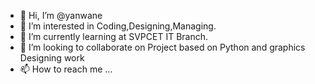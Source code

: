 - 👋 Hi, I’m @yanwane
- 👀 I’m interested in Coding,Designing,Managing.
- 🌱 I’m currently learning at SVPCET IT Branch.
- 💞️ I’m looking to collaborate on Project based on Python and graphics Designing work
- 📫 How to reach me ...

<!---
yanwane/yanwane is a ✨ special ✨ repository because its `README.md` (this file) appears on your GitHub profile.
You can click the Preview link to take a look at your changes.
--->
